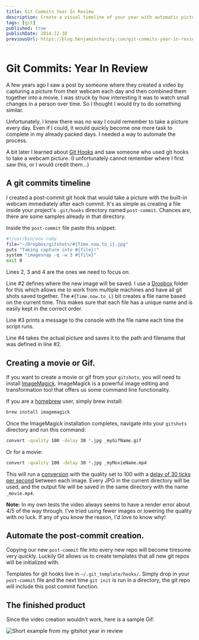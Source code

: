 ```yaml
---
title: Git Commits Year In Review
description: Create a visual timeline of your year with automatic pictures taken after each commit.
tags: [git]
published: true
publishDate: 2014-12-30
previousUrl: https://blog.benjamincharity.com/git-commits-year-in-review/
---
```


# Git Commits: Year In Review

A few years ago I saw a post by someone where they created a video by capturing a picture from their webcam each day 
and then combined them together into a movie. I was struck by how interesting it was to watch small changes in a 
person over time. So I thought I would try to do something similar.

Unfortunately, I knew there was no way I could remember to take a picture every day. Even if I could, it would 
quickly become one more task to complete in my already packed days. I needed a way to automate the process.

A bit later I learned about [Git Hooks][6] and saw someone who used git hooks to take a webcam picture. (I 
unfortunately cannot remember where I first saw this, or I would credit them...)

## A git commits timeline

I created a post-commit git hook that would take a picture with the built-in webcam immediately after each commit. 
It's as simple as creating a file inside your project's `.git/hooks` directory named `post-commit`. Chances are, 
there are some samples already in that directory.

Inside the `post-commit` file paste this snippet:

```bash
#!/usr/bin/env ruby
file="~/Dropbox/gitshots/#{Time.now.to_i}.jpg"
puts "Taking capture into #{file}!"
system "imagesnap -q -w 3 #{file}"
exit 0
```

Lines 2, 3 and 4 are the ones we need to focus on.

Line #2 defines where the new image will be saved. I use a [Dropbox][1] folder for this which allows me to work from 
multiple machines and have all git shots saved together. The `#{Time.now.to_i}` bit creates a file name based on the 
current time. This makes sure that each file has a unique name and is easily kept in the correct order.

Line #3 prints a message to the console with the file name each time the script runs.

Line #4 takes the actual picture and saves it to the path and filename that was defined in line #2.

## Creating a movie or Gif.

If you want to create a movie or gif from your `gitshots`, you will need to install [ImageMagick][2]. ImageMagick is a 
powerful image editing and transformation tool that offers us some command line functionality.

If you are a [homebrew][3] user, simply brew install:

```bash
brew install imagemagick
```

Once the ImageMagick installation completes, navigate into your `gitshots` directory and run this command:

```bash
convert -quality 100 -delay 30 *.jpg _myGifName.gif
```

Or for a movie:

```bash
convert -quality 100 -delay 30 *.jpg _myMovieName.mp4
```

This will run a [conversion][4] with the quality set to 100 with a [delay of 30 ticks per second][5] between each 
image. Every JPG in the current directory will be used, and the output file will be saved in the same directory with 
the name `_movie.mp4`.

**Note:** In my own tests the video always seems to have a render error about 4/5 of the way through. I've tried 
using fewer images or lowering the quality with no luck. If any of you know the reason, I'd love to know why!

## Automate the post-commit creation.

Copying our new `post-commit` file into every new repo will become tiresome very quickly. Luckily Git allows us to 
create templates that all new git repos will be initialized with.

Templates for git hooks live in `~/.git_template/hooks/`. Simply drop in your `post-commit` file and the next time 
`git init` is run in a directory, the git repo will include this post commit function.

## The finished product

Since the video creation wouldn't work, here is a sample Gif:

![Short example from my gitshot year in review](assets/blog/2014_gitshots.gif)


[1]: https://dropbox.com
[2]: https://www.imagemagick.org
[3]: https://brew.sh/
[4]: https://www.imagemagick.org/script/convert.php
[5]: https://www.imagemagick.org/script/command-line-options.php#delay
[6]: https://git-scm.com/book/en/v2/Customizing-Git-Git-Hooks
